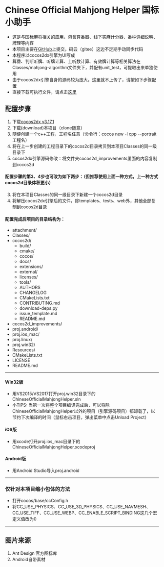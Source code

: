Chinese Official Mahjong Helper 国标小助手
=========
- 这是与国标麻将相关的应用，包含算番器、线下实麻计分器、番种详细说明、牌理等内容
- 本项目主要在[GitHub](https://github.com/summerinsects/ChineseOfficialMahjongHelper)上提交，码云（gitee）这边不定期手动同步代码
- 本程序以cocos2dx引擎为UI写成
- 算番、判断听牌、听牌计算、上听数计算、有效牌计算等相关算法在Classes/mahjong-algorithm文件夹下，并配有unit_test，可提取出来单独使用
- 由于cocos2dx引擎自身的源码较为庞大，这里就不上传了，请按如下步骤配置
- 直接下载可执行文件，请点击[这里](https://www.pgyer.com/comh-android)

## 配置步骤

1. 下载[cocos2dx v3.17.1](http://www.cocos2d-x.org/download)
2. 下载(download)本项目（clone随意）
3. 随便创建一个c++工程，工程名任意（命令行：cocos new -l cpp --portrait 工程名）
4. 将在上一步创建的工程目录下的cocos2d目录拷贝到本项目Classes的同一级目录下
5. cocos2dx引擎源码修改：将文件夹cocos2d_improvements里面的内容复制到cocos2d

#### 配置步骤的第3、4步也可改为如下两步：（但推荐使用上面一种方式，上一种方式cocos2d目录体积更小）
3. 将在本项目Classes的同一级目录下新建一个cocos2d目录
4. 将解压cocos2dx引擎后的文件，除templates、tests、web外，其他全部复制到cocos2d目录

#### 配置完成后项目的目录结构为：
   - attachment/
   - Classes/
   - cocos2d/
       - build/
       - cmake/
       - cocos/
       - docs/
       - extensions/
       - external/
       - licenses/
       - tools/
       - AUTHORS
       - CHANGELOG
       - CMakeLists.txt
       - CONTRIBUTING.md
       - download-deps.py
       - issue_template.md
       - README.md
   - cocos2d_improvements/
   - proj.android/
   - proj.ios_mac/
   - proj.linux/
   - proj.win32/
   - Resources/
   - CMakeLists.txt
   - LICENSE
   - README.md

---

#### Win32版
- 用VS2015/VS2017打开proj.win32目录下的ChineseOfficialMahjongHelper.sln
- 小TIPS: 当第一次将整个项目编译完成后，可以将除ChineseOfficialMahjongHelper以外的项目（引擎源码项目）都卸载了，以节约下次编译的时间（鼠标右击项目，弹出菜单中点击Unload Project）

#### iOS版
- 用xcode打开proj.ios_mac目录下的ChineseOfficialMahjongHelper.xcodeproj

#### Android版
- 用Android Studio导入proj.android

---
### 仅针对本项目缩小包体的方法
- 打开cocos/base/ccConfig.h
- 将CC_USE_PHYSICS、CC_USE_3D_PHYSICS、CC_USE_NAVMESH、CC_USE_TIFF、CC_USE_WEBP、CC_ENABLE_SCRIPT_BINDING这几个宏定义值改为0

---

## 图片来源
1. Ant Design 官方图标库
2. Android自带素材
